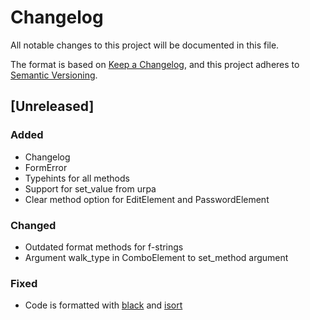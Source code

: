 # Changelog
All notable changes to this project will be documented in this file.

The format is based on [Keep a Changelog](https://keepachangelog.com/en/1.0.0/),
and this project adheres to [Semantic Versioning](https://semver.org/spec/v2.0.0.html).

## [Unreleased]

### Added

- Changelog
- FormError
- Typehints for all methods
- Support for set_value from urpa
- Clear method option for EditElement and PasswordElement

### Changed

- Outdated format methods for f-strings
- Argument walk_type in ComboElement to set_method argument

### Fixed

- Code is formatted with [black](https://github.com/psf/black) and [isort](https://github.com/PyCQA/isort)
